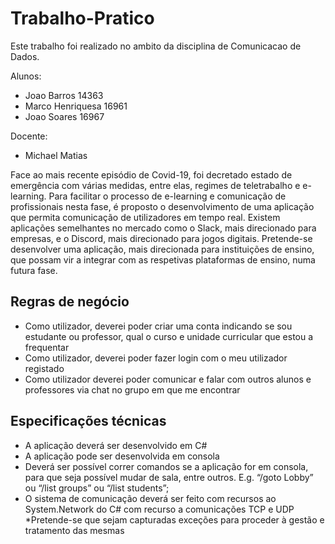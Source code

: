 # Trabalho-Pratico


Este trabalho foi realizado no ambito da disciplina de Comunicacao de Dados.

Alunos:
* Joao Barros 14363
* Marco Henriquesa 16961
* Joao Soares 16967

Docente:
* Michael Matias


Face ao mais recente episódio de Covid-19, foi decretado estado de emergência com várias medidas, entre
elas, regimes de teletrabalho e e-learning. Para facilitar o processo de e-learning e comunicação de
profissionais nesta fase, é proposto o desenvolvimento de uma aplicação que permita comunicação de
utilizadores em tempo real.
Existem aplicações semelhantes no mercado como o Slack, mais direcionado para empresas, e o Discord,
mais direcionado para jogos digitais. Pretende-se desenvolver uma aplicação, mais direcionada para
instituições de ensino, que possam vir a integrar com as respetivas plataformas de ensino, numa futura
fase. 

## Regras de negócio ##
* Como utilizador, deverei poder criar uma conta indicando se sou estudante ou professor, qual o
curso e unidade curricular que estou a frequentar
* Como utilizador, deverei poder fazer login com o meu utilizador registado
* Como utilizador deverei poder comunicar e falar com outros alunos e professores via chat no
grupo em que me encontrar 

## Especificações técnicas ##

* A aplicação deverá ser desenvolvido em C#
* A aplicação pode ser desenvolvida em consola
* Deverá ser possível correr comandos se a aplicação for em consola, para que seja possível mudar
de sala, entre outros. E.g. “/goto Lobby” ou “/list groups” ou “/list students”;
* O sistema de comunicação deverá ser feito com recursos ao System.Network do C# com recurso
a comunicações TCP e UDP
*Pretende-se que sejam capturadas exceções para proceder à gestão e tratamento das mesmas 


